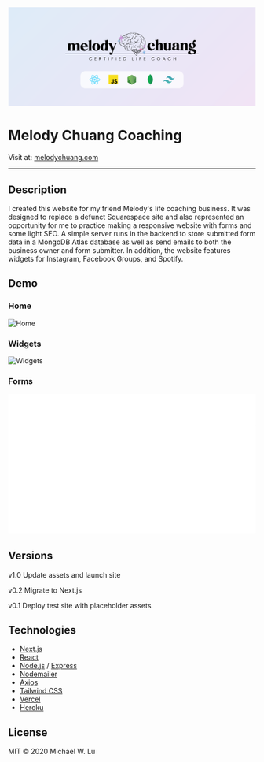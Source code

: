 <img src="./readme/banner-thin.png" alt="Definitely Not Reddit">

# Melody Chuang Coaching

Visit at: [melodychuang.com](https://melodychuang.com)

---

## Description

I created this website for my friend Melody's life coaching business. It was designed to replace a defunct Squarespace site and also represented an opportunity for me to practice making a responsive website with forms and some light SEO. A simple server runs in the backend to store submitted form data in a MongoDB Atlas database as well as send emails to both the business owner and form submitter. In addition, the website features widgets for Instagram, Facebook Groups, and Spotify.

## Demo

### Home

<img src="./readme/home.gif?raw=true" width="600px" alt="Home">

### Widgets

<img src="./readme/widgets.gif?raw=true" width="600px" alt="Widgets">

### Forms

<img src="./readme/forms.gif?raw=true" width="600px" alt="Forms">

## Versions

v1.0 Update assets and launch site

v0.2 Migrate to Next.js

v0.1 Deploy test site with placeholder assets

## Technologies

- [Next.js](https://nextjs.org/)
- [React](https://reactjs.org/)
- [Node.js](https://nodejs.org/en/) / [Express](https://expressjs.com/)
- [Nodemailer](https://nodemailer.com/about/)
- [Axios](https://www.npmjs.com/package/axios)
- [Tailwind CSS](https://tailwindcss.com/)
- [Vercel](https://vercel.com/docs)
- [Heroku](https://www.heroku.com/)

## License

MIT © 2020 Michael W. Lu
